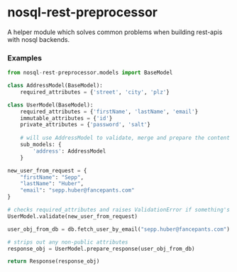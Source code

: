 nosql-rest-preprocessor
=======================

A helper module which solves common problems when building rest-apis with nosql backends.

### Examples

```python
from nosql-rest-preprocessor.models import BaseModel

class AddressModel(BaseModel):
    required_attributes = {'street', 'city', 'plz'}

class UserModel(BaseModel):
    required_attributes = {'firstName', 'lastName', 'email'}
    immutable_attributes = {'id'}
    private_attributes = {'password', 'salt'}
    
    # will use AddressModel to validate, merge and prepare the content of the 'address' attribute
    sub_models: {
        'address': AddressModel
    }
```

```python
new_user_from_request = {
    "firstName": "Sepp",
    "lastName": "Huber",
    "email": "sepp.huber@fancepants.com"
}

# checks required_attributes and raises ValidationError if something's amiss
UserModel.validate(new_user_from_request)

```
```python
user_obj_from_db = db.fetch_user_by_email("sepp.huber@fancepants.com")

# strips out any non-public attributes
response_obj = UserModel.prepare_response(user_obj_from_db)

return Response(response_obj)
```


